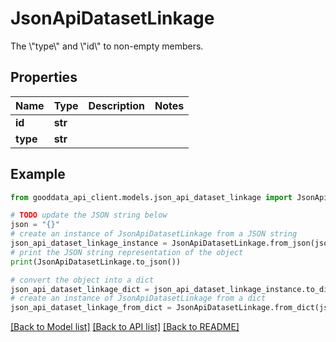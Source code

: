 # JsonApiDatasetLinkage

The \\\"type\\\" and \\\"id\\\" to non-empty members.

## Properties

Name | Type | Description | Notes
------------ | ------------- | ------------- | -------------
**id** | **str** |  | 
**type** | **str** |  | 

## Example

```python
from gooddata_api_client.models.json_api_dataset_linkage import JsonApiDatasetLinkage

# TODO update the JSON string below
json = "{}"
# create an instance of JsonApiDatasetLinkage from a JSON string
json_api_dataset_linkage_instance = JsonApiDatasetLinkage.from_json(json)
# print the JSON string representation of the object
print(JsonApiDatasetLinkage.to_json())

# convert the object into a dict
json_api_dataset_linkage_dict = json_api_dataset_linkage_instance.to_dict()
# create an instance of JsonApiDatasetLinkage from a dict
json_api_dataset_linkage_from_dict = JsonApiDatasetLinkage.from_dict(json_api_dataset_linkage_dict)
```
[[Back to Model list]](../README.md#documentation-for-models) [[Back to API list]](../README.md#documentation-for-api-endpoints) [[Back to README]](../README.md)


